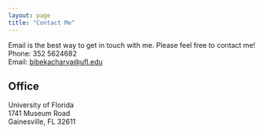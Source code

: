 ```yaml
---
layout: page
title: "Contact Me"
---
```


Email is the best way to get in touch with me. Please feel free to contact me! <br>
Phone: 352 5624682 <br>
Email: bibekacharya@ufl.edu<br>


## Office
University of Florida <br>
1741 Museum Road <br>
Gainesville, FL 32611



